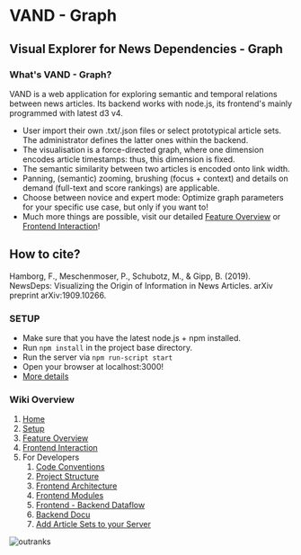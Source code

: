 # VAND - Graph

## Visual Explorer for News Dependencies - Graph

### What's VAND - Graph?
VAND is a web application for exploring semantic and temporal relations between news articles.
Its backend works with node.js, its frontend's mainly programmed with latest d3 v4.
* User import their own .txt/.json files or select prototypical article sets. The administrator
defines the latter ones within the backend. 
* The visualisation is a force-directed graph, where one dimension encodes 
article timestamps: thus, this dimension is fixed.
* The semantic similarity between two articles is encoded onto link 
width.
* Panning, (semantic) zooming, brushing (focus + context) and details on demand (full-text and score rankings) are applicable. 
* Choose between novice and expert mode: Optimize graph parameters for your specific use case, but only if you want to!
* Much more things are possible, visit our detailed [Feature Overview](https://https://github.com/PMeschenmoser/Visual-Analyzer-for-News-Dependencies/wiki/VAND-Graph:-Feature-Overview) or 
[Frontend Interaction](https://github.com/PMeschenmoser/Visual-Analyzer-for-News-Dependencies/wiki/VAND-Graph:-Frontend-Interaction)! 

## How to cite?
Hamborg, F., Meschenmoser, P., Schubotz, M., & Gipp, B. (2019). NewsDeps: Visualizing the Origin of Information in News Articles. arXiv preprint arXiv:1909.10266.

### SETUP
* Make sure that you have the latest node.js + npm installed.
* Run `npm install` in the project base directory. 
* Run the server via `npm run-script start`
* Open your browser at localhost:3000!
* [More details](https://github.com/PMeschenmoser/Visual-Analyzer-for-News-Dependencies/wiki/Setup)

### Wiki Overview
1. [Home](https://github.com/PMeschenmoser/Visual-Analyzer-for-News-Dependencies/wiki/)
2. [Setup](https://github.com/PMeschenmoser/Visual-Analyzer-for-News-Dependencies/wiki/Setup)
3. [Feature Overview](https://github.com/PMeschenmoser/Visual-Analyzer-for-News-Dependencies/wiki/VAND-Graph:-Feature-Overview)
4. [Frontend Interaction](https://github.com/PMeschenmoser/Visual-Analyzer-for-News-Dependencies/wiki/VAND-Graph:-Frontend-Interaction)
5. For Developers
    1. [Code Conventions](https://github.com/PMeschenmoser/Visual-Analyzer-for-News-Dependencies/wiki/VAND-Graph:-Frontend-InteractionCode-Conventions)
    2. [Project Structure](https://github.com/PMeschenmoser/Visual-Analyzer-for-News-Dependencies/wiki/Project-Structure)
    3. [Frontend Architecture](https://github.com/PMeschenmoser/Visual-Analyzer-for-News-Dependencies/wiki/VAND-Graph:-Frontend-Architecture)
    4. [Frontend Modules](https://github.com/PMeschenmoser/Visual-Analyzer-for-News-Dependencies/wiki/Frontend-Modules) 
    5. [Frontend - Backend Dataflow](https://github.com/PMeschenmoser/Visual-Analyzer-for-News-Dependencies/wiki/Frontend-Backend-Communcation-(Data-flow))
    6. [Backend Docu](https://github.com/PMeschenmoser/Visual-Analyzer-for-News-Dependencies/wiki/Backend)
    7. [Add Article Sets to your Server](https://github.com/PMeschenmoser/Visual-Analyzer-for-News-Dependencies/wiki/Add-Article-Sets-to-your-Server)

![outranks](http://i.imgur.com/7XLpF8r.jpg)

